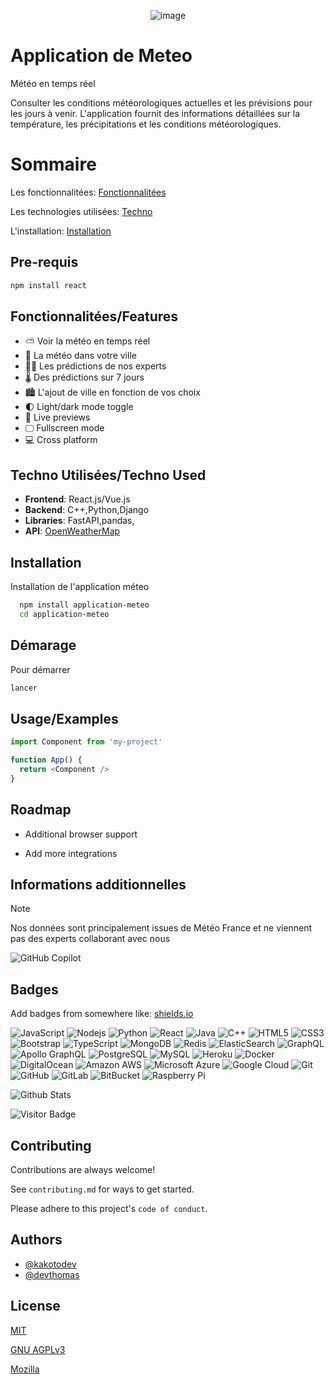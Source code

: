 <p align="center">
<img src="https://media.discordapp.net/attachments/1347616018482073611/1357730858580181012/La_chaine_meteo_logo.svg.png?ex=67f144e6&is=67eff366&hm=bcf9f364a355742278a77fd95995b9d400d1688057323ecf55aac49fdf9e3555&=&format=webp&quality=lossless&width=688&height=386" alt="image"/>
</p>

>
# Application de Meteo

Météo en temps réel

Consulter les conditions météorologiques actuelles et les prévisions pour les jours à venir. L'application fournit des informations détaillées sur la température, les précipitations et les conditions météorologiques.

# Sommaire

Les fonctionnalitées: [Fonctionnalitées](#fonctionnalitéesfeatures)

Les technologies utilisées: [Techno](#techno-utiliséestechno-used)

L'installation: [Installation](#fonctionnalitéesfeatures)

## Pre-requis

```bash
npm install react
```

## Fonctionnalitées/Features

- ⛅ Voir la météo en temps réel
- 🏢 La météo dans votre ville
- 👨‍🔬 Les prédictions de nos experts
- 🌡️ Des prédictions sur 7 jours
- 🏙️ L'ajout de ville en fonction de vos choix
- 🌓 Light/dark mode toggle
- 🎥 Live previews
- 🖵 Fullscreen mode
- 💻 Cross platform

## Techno Utilisées/Techno Used

- **Frontend**: React.js/Vue.js
- **Backend**: C++,Python,Django
- **Libraries**: FastAPI,pandas,
- **API**: [OpenWeatherMap](https://openweathermap.org/)

## Installation

Installation de l'application méteo

```bash
  npm install application-meteo
  cd application-meteo
```

## Démarage

Pour démarrer

```bash
lancer
```
    
## Usage/Examples

```javascript
import Component from 'my-project'

function App() {
  return <Component />
}
```


## Roadmap

- Additional browser support

- Add more integrations

## Informations additionnelles

> [!NOTE]
> Nos données sont principalement issues de Météo France et ne viennent pas des experts collaborant avec nous

![GitHub Copilot](https://img.shields.io/badge/github_copilot-8957E5?style=for-the-badge&logo=github-copilot&logoColor=white)

## Badges

Add badges from somewhere like: [shields.io](https://shields.io/)

![JavaScript](https://img.shields.io/badge/-JavaScript-black?style=flat-square&logo=javascript)
![Nodejs](https://img.shields.io/badge/-Nodejs-black?style=flat-square&logo=Node.js)
![Python](https://img.shields.io/badge/-Python-black?style=flat-square&logo=Python)
![React](https://img.shields.io/badge/-React-black?style=flat-square&logo=react)
![Java](https://img.shields.io/badge/-java-E34A86?style=flat-square&logo=java)
![C++](https://img.shields.io/badge/-C++-00599C?style=flat-square&logo=c)
![HTML5](https://img.shields.io/badge/-HTML5-E34F26?style=flat-square&logo=html5&logoColor=white)
![CSS3](https://img.shields.io/badge/-CSS3-1572B6?style=flat-square&logo=css3)
![Bootstrap](https://img.shields.io/badge/-Bootstrap-563D7C?style=flat-square&logo=bootstrap)
![TypeScript](https://img.shields.io/badge/-TypeScript-007ACC?style=flat-square&logo=typescript)
![MongoDB](https://img.shields.io/badge/-MongoDB-black?style=flat-square&logo=mongodb)
![Redis](https://img.shields.io/badge/-Redis-black?style=flat-square&logo=Redis)
![ElasticSearch](https://img.shields.io/badge/-ElasticSearch-005571?style=flat-square&logo=elasticsearch)
![GraphQL](https://img.shields.io/badge/-GraphQL-E10098?style=flat-square&logo=graphql)
![Apollo GraphQL](https://img.shields.io/badge/-Apollo%20GraphQL-311C87?style=flat-square&logo=apollo-graphql)
![PostgreSQL](https://img.shields.io/badge/-PostgreSQL-336791?style=flat-square&logo=postgresql)
![MySQL](https://img.shields.io/badge/-MySQL-black?style=flat-square&logo=mysql)
![Heroku](https://img.shields.io/badge/-Heroku-430098?style=flat-square&logo=heroku)
![Docker](https://img.shields.io/badge/-Docker-black?style=flat-square&logo=docker)
![DigitalOcean](https://img.shields.io/badge/-Digital%20Ocean-darkblue?style=flat-square&logo=digitalocean)
![Amazon AWS](https://img.shields.io/badge/Amazon%20AWS-232F3E?style=flat-square&logo=amazon-aws)
![Microsoft Azure](https://img.shields.io/badge/Microsoft%20Azure-232F7E?style=flat-square&logo=microsoft-azure)
![Google Cloud](https://img.shields.io/badge/Google%20Cloud-black?style=flat-square&logo=google-cloud)
![Git](https://img.shields.io/badge/-Git-black?style=flat-square&logo=git)
![GitHub](https://img.shields.io/badge/-GitHub-181717?style=flat-square&logo=github)
![GitLab](https://img.shields.io/badge/-GitLab-FCA121?style=flat-square&logo=gitlab)
![BitBucket](https://img.shields.io/badge/-BitBucket-darkblue?style=flat-square&logo=bitbucket)
![Raspberry Pi](https://img.shields.io/badge/-Raspberry%20Pi-C51A4A?style=flat-square&logo=Raspberry-Pi)

![Github Stats](https://github-readme-stats.vercel.app/api?username=aemmadi&count_private=true&show_icons=true&include_all_commits=true)

![Visitor Badge](https://visitor-badge.laobi.icu/badge?page_id=aemmadi.aemmadi)


## Contributing

Contributions are always welcome!

See `contributing.md` for ways to get started.

Please adhere to this project's `code of conduct`.


## Authors

- [@kakotodev](https://github.com/kakotodev)
- [@devthomas](https://github.com/DevThomas0)


## License

[MIT](https://choosealicense.com/licenses/mit/)

[GNU AGPLv3](https://choosealicense.com/licenses/agpl-3.0/)

[Mozilla](https://choosealicense.com/licenses/mpl-2.0/)

